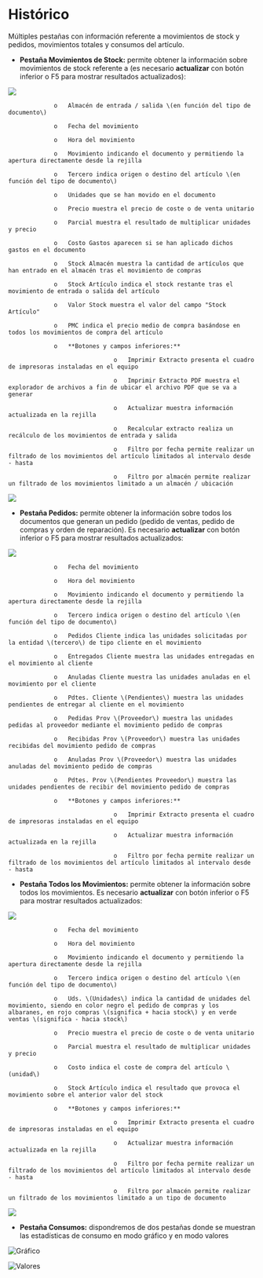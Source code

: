 # Histórico

Múltiples pestañas con información referente a movimientos de stock y pedidos, movimientos totales y consumos del artículo.

* **Pestaña Movimientos de Stock:** permite obtener la información sobre movimientos de stock referente a \(es necesario **actualizar** con botón inferior o F5 para mostrar resultados actualizados\):

![](../../../../.gitbook/assets/image%20%28495%29.png)

                 o   Almacén de entrada / salida \(en función del tipo de documento\)

                 o   Fecha del movimiento

                 o   Hora del movimiento

                 o   Movimiento indicando el documento y permitiendo la apertura directamente desde la rejilla

                 o   Tercero indica origen o destino del artículo \(en función del tipo de documento\)

                 o   Unidades que se han movido en el documento

                 o   Precio muestra el precio de coste o de venta unitario

                 o   Parcial muestra el resultado de multiplicar unidades y precio

                 o   Costo Gastos aparecen si se han aplicado dichos gastos en el documento

                 o   Stock Almacén muestra la cantidad de artículos que han entrado en el almacén tras el movimiento de compras

                 o   Stock Artículo indica el stock restante tras el movimiento de entrada o salida del artículo

                 o   Valor Stock muestra el valor del campo "Stock Artículo"

                 o   PMC indica el precio medio de compra basándose en todos los movimientos de compra del artículo

                 o   **Botones y campos inferiores:**

                                  o   Imprimir Extracto presenta el cuadro de impresoras instaladas en el equipo

                                  o   Imprimir Extracto PDF muestra el explorador de archivos a fin de ubicar el archivo PDF que se va a generar

                                  o   Actualizar muestra información actualizada en la rejilla

                                  o   Recalcular extracto realiza un recálculo de los movimientos de entrada y salida

                                  o   Filtro por fecha permite realizar un filtrado de los movimientos del artículo limitados al intervalo desde - hasta

                                  o   Filtro por almacén permite realizar un filtrado de los movimientos limitado a un almacén / ubicación

![](../../../../.gitbook/assets/image%20%28475%29.png)

* **Pestaña Pedidos:** permite obtener la información sobre todos los documentos que generan un pedido \(pedido de ventas, pedido de compras y orden de reparación\). Es necesario **actualizar** con botón inferior o F5 para mostrar resultados actualizados:

![](../../../../.gitbook/assets/image%20%28514%29.png)

                 o   Fecha del movimiento

                 o   Hora del movimiento

                 o   Movimiento indicando el documento y permitiendo la apertura directamente desde la rejilla

                 o   Tercero indica origen o destino del artículo \(en función del tipo de documento\)

                 o   Pedidos Cliente indica las unidades solicitadas por la entidad \(tercero\) de tipo cliente en el movimiento

                 o   Entregados Cliente muestra las unidades entregadas en el movimiento al cliente

                 o   Anuladas Cliente muestra las unidades anuladas en el movimiento por el cliente

                 o   Pdtes. Cliente \(Pendientes\) muestra las unidades pendientes de entregar al cliente en el movimiento

                 o   Pedidas Prov \(Proveedor\) muestra las unidades pedidas al proveedor mediante el movimiento pedido de compras

                 o   Recibidas Prov \(Proveedor\) muestra las unidades recibidas del movimiento pedido de compras

                 o   Anuladas Prov \(Proveedor\) muestra las unidades anuladas del movimiento pedido de compras

                 o   Pdtes. Prov \(Pendientes Proveedor\) muestra las unidades pendientes de recibir del movimiento pedido de compras

                 o   **Botones y campos inferiores:**

                                  o   Imprimir Extracto presenta el cuadro de impresoras instaladas en el equipo

                                  o   Actualizar muestra información actualizada en la rejilla

                                  o   Filtro por fecha permite realizar un filtrado de los movimientos del artículo limitados al intervalo desde - hasta

* **Pestaña Todos los Movimientos:** permite obtener la información sobre todos los movimientos. Es necesario **actualizar** con botón inferior o F5 para mostrar resultados actualizados:

![](../../../../.gitbook/assets/image%20%28274%29.png)

                 o   Fecha del movimiento

                 o   Hora del movimiento

                 o   Movimiento indicando el documento y permitiendo la apertura directamente desde la rejilla

                 o   Tercero indica origen o destino del artículo \(en función del tipo de documento\)

                 o   Uds. \(Unidades\) indica la cantidad de unidades del movimiento, siendo en color negro el pedido de compras y los albaranes, en rojo compras \(significa + hacia stock\) y en verde ventas \(significa - hacia stock\)

                 o   Precio muestra el precio de coste o de venta unitario

                 o   Parcial muestra el resultado de multiplicar unidades y precio

                 o   Costo indica el coste de compra del artículo \(unidad\)

                 o   Stock Artículo indica el resultado que provoca el movimiento sobre el anterior valor del stock

                 o   **Botones y campos inferiores:**

                                  o   Imprimir Extracto presenta el cuadro de impresoras instaladas en el equipo

                                  o   Actualizar muestra información actualizada en la rejilla

                                  o   Filtro por fecha permite realizar un filtrado de los movimientos del artículo limitados al intervalo desde - hasta

                                  o   Filtro por almacén permite realizar un filtrado de los movimientos limitado a un tipo de documento

![](../../../../.gitbook/assets/image%20%28509%29.png)

* **Pestaña Consumos:** dispondremos de dos pestañas donde se muestran las estadísticas de consumo en modo gráfico y en modo valores

![Gr&#xE1;fico](../../../../.gitbook/assets/image%20%28112%29.png)

![Valores](../../../../.gitbook/assets/image%20%2845%29.png)

